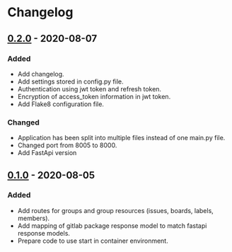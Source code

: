 # Changelog

## [0.2.0] - 2020-08-07
### Added
- Add changelog.
- Add settings stored in config.py file.
- Authentication using jwt token and refresh token.
- Encryption of access_token information in jwt token.
- Add Flake8 configuration file.

### Changed
- Application has been split into multiple files instead of one main.py file.
- Changed port from 8005 to 8000.
- Add FastApi version

## [0.1.0] - 2020-08-05
### Added
- Add routes for groups and group resources (issues, boards, labels, members).
- Add mapping of gitlab package response model to match fastapi response models.
- Prepare code to use start in container environment.

[Unreleased]: https://github.com/GitLab-Helper/gitlab-helper-backend/compare/v0.2.0...HEAD
[0.2.0]: https://github.com/GitLab-Helper/gitlab-helper-backend/compare/v0.1.0...v0.2.0
[0.1.0]: https://github.com/GitLab-Helper/gitlab-helper-backend/releases/tag/v0.1.0

